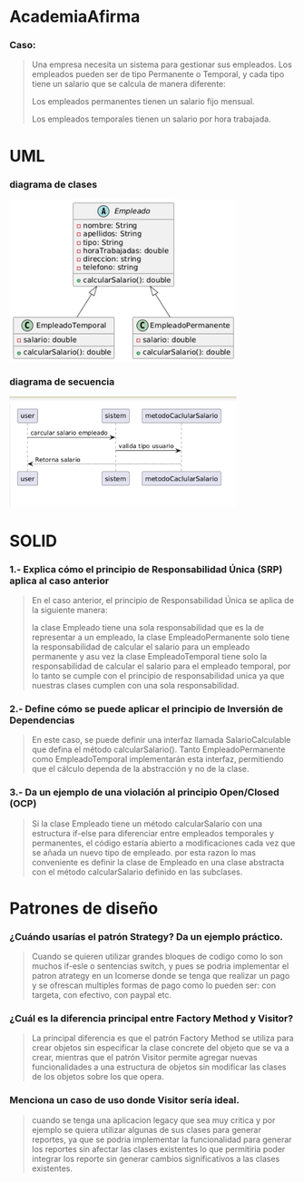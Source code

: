 # AcademiaAfirma

### Caso:
> Una empresa necesita un sistema para gestionar sus empleados. Los empleados pueden ser de tipo Permanente o Temporal, y cada tipo tiene un salario que se calcula de manera diferente:
>
> Los empleados permanentes tienen un salario fijo mensual.
>
> Los empleados temporales tienen un salario por hora trabajada.

# UML
### diagrama de clases 
<img src="./images/diagrama.png" width="400" />

### diagrama de secuencia
<img src="./images/diagrama2.png" width="400" />

# SOLID
### 1.- Explica cómo el principio de Responsabilidad Única (SRP) aplica al caso anterior
> En el caso anterior, el principio de Responsabilidad Única se aplica de la siguiente manera:
> 
> la clase Empleado tiene una sola responsabilidad que es la de representar a un empleado, la clase EmpleadoPermanente solo tiene la responsabilidad de calcular el salario para un empleado permanente y asu vez la clase EmpleadoTemporal tiene solo la responsabilidad de calcular el salario para el empleado temporal, por lo tanto se cumple con el principio de responsabilidad unica ya que nuestras clases cumplen con una sola responsabilidad.

### 2.- Define cómo se puede aplicar el principio de Inversión de Dependencias
> En este caso, se puede definir una interfaz  llamada SalarioCalculable que defina el método calcularSalario(). Tanto EmpleadoPermanente como EmpleadoTemporal implementarán esta interfaz, permitiendo que el cálculo dependa de la abstracción y no de la clase.

### 3.- Da un ejemplo de una violación al principio Open/Closed (OCP)
> Si la clase Empleado tiene un método calcularSalario con una estructura if-else para diferenciar entre empleados temporales y permanentes, el código estaría abierto a modificaciones cada vez que se añada un nuevo tipo de empleado. por esta razon lo mas conveniente es definir la clase de Empleado en una clase abstracta con el método calcularSalario definido en las subclases.

# Patrones de diseño
### ¿Cuándo usarías el patrón Strategy? Da un ejemplo práctico.
>Cuando se quieren utilizar grandes bloques de codigo como lo son muchos if-esle o sentencias switch, y pues se podria implementar el patron atrategy en un Icomerse donde se tenga que realizar un pago y se ofrescan multiples formas de pago como lo pueden ser: con targeta, con efectivo, con paypal etc.

###  ¿Cuál es la diferencia principal entre Factory Method y Visitor? 
>La principal diferencia es que el patrón Factory Method se utiliza para crear objetos sin especificar la clase concrete del objeto que se va a crear, mientras que el patrón Visitor permite agregar nuevas funcionalidades a una estructura de objetos sin modificar las clases de los objetos sobre los que opera.

###  Menciona un caso de uso donde Visitor sería ideal.
> cuando se tenga una aplicacion legacy que sea muy critica y por ejemplo se quiera utilizar algunas de sus clases para generar reportes, ya que se podria implementar la funcionalidad para generar los reportes sin afectar las clases existentes lo que permitiria poder integrar los reporte sin generar cambios significativos a las clases existentes.
